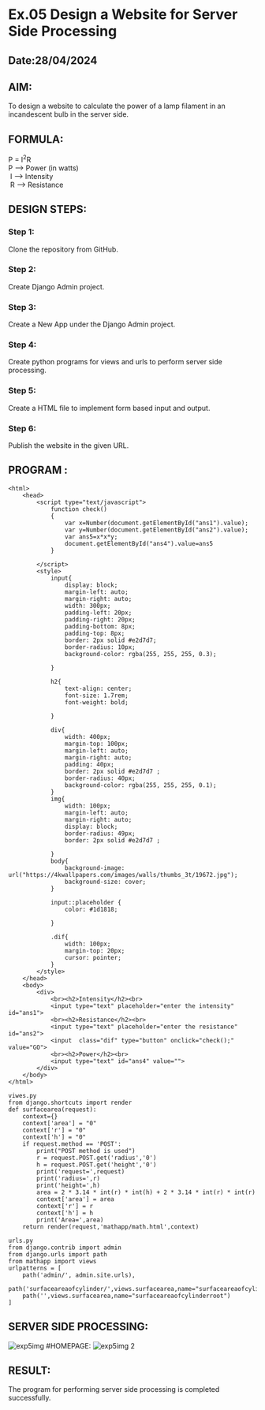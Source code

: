 # Ex.05 Design a Website for Server Side Processing
## Date:28/04/2024

## AIM:
 To design a website to calculate the power of a lamp filament in an incandescent bulb in the server side. 


## FORMULA:
P = I<sup>2</sup>R
<br> P --> Power (in watts)
<br> I --> Intensity
<br> R --> Resistance

## DESIGN STEPS:

### Step 1:
Clone the repository from GitHub.

### Step 2:
Create Django Admin project.

### Step 3:
Create a New App under the Django Admin project.

### Step 4:
Create python programs for views and urls to perform server side processing.

### Step 5:
Create a HTML file to implement form based input and output.

### Step 6:
Publish the website in the given URL.

## PROGRAM :
~~~
<html>
    <head>
        <script type="text/javascript">
            function check()
            {
                var x=Number(document.getElementById("ans1").value);
                var y=Number(document.getElementById("ans2").value);
                var ans5=x*x*y;
                document.getElementById("ans4").value=ans5
            }

        </script>
        <style>
            input{
                display: block;
                margin-left: auto;
                margin-right: auto;
                width: 300px;
                padding-left: 20px;
                padding-right: 20px;
                padding-bottom: 8px;
                padding-top: 8px;
                border: 2px solid #e2d7d7;
                border-radius: 10px;
                background-color: rgba(255, 255, 255, 0.3);
            
            }
            
            h2{
                text-align: center;
                font-size: 1.7rem;
                font-weight: bold;
                
            }
            
            div{
                width: 400px;
                margin-top: 100px;
                margin-left: auto;
                margin-right: auto;
                padding: 40px;
                border: 2px solid #e2d7d7 ;
                border-radius: 40px;
                background-color: rgba(255, 255, 255, 0.1);
            }
            img{
                width: 100px;
                margin-left: auto;
                margin-right: auto;
                display: block;
                border-radius: 49px;
                border: 2px solid #e2d7d7 ;
            
            }
            body{
                background-image: url("https://4kwallpapers.com/images/walls/thumbs_3t/19672.jpg");
                background-size: cover;
            }
            
            input::placeholder {
                color: #1d1818;
            
            }
            
            .dif{
                width: 100px;
                margin-top: 20px;
                cursor: pointer;
            }
        </style>
    </head>
    <body>
        <div>
            <br><h2>Intensity</h2><br> 
            <input type="text" placeholder="enter the intensity" id="ans1">
            <br><h2>Resistance</h2><br>
            <input type="text" placeholder="enter the resistance" id="ans2">
            <input  class="dif" type="button" onclick="check();" value="GO">
            <br><h2>Power</h2><br>
            <input type="text" id="ans4" value="">
        </div>
    </body>
</html>

viwes.py
from django.shortcuts import render
def surfacearea(request):
    context={}
    context['area'] = "0"
    context['r'] = "0"
    context['h'] = "0"
    if request.method == 'POST':
        print("POST method is used")
        r = request.POST.get('radius','0')
        h = request.POST.get('height','0')
        print('request=',request)
        print('radius=',r)
        print('height=',h)
        area = 2 * 3.14 * int(r) * int(h) + 2 * 3.14 * int(r) * int(r)
        context['area'] = area
        context['r'] = r
        context['h'] = h
        print('Area=',area)
    return render(request,'mathapp/math.html',context)

urls.py
from django.contrib import admin
from django.urls import path
from mathapp import views
urlpatterns = [
    path('admin/', admin.site.urls),
    path('surfaceareaofcylinder/',views.surfacearea,name="surfaceareaofcylinder"),
    path('',views.surfacearea,name="surfaceareaofcylinderroot")
]
~~~
## SERVER SIDE PROCESSING:
![exp5img](https://github.com/user-attachments/assets/72c16c17-719e-4e7c-ad04-4e0f6e9fc124)
#HOMEPAGE:
![exp5img 2](https://github.com/user-attachments/assets/01bc21b8-9434-4f9f-a702-8c374c288841)
## RESULT:
The program for performing server side processing is completed successfully.
